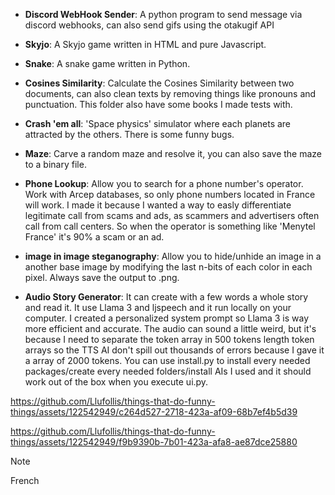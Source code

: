 - **Discord WebHook Sender**: A python program to send message via discord webhooks, can also send gifs using the otakugif API

- **Skyjo**: A Skyjo game written in HTML and pure Javascript.

- **Snake**: A snake game written in Python.

 - **Cosines Similarity**: Calculate the Cosines Similarity between two documents, can also clean texts by removing things like pronouns and punctuation. This folder also have some books I made tests with.

 - **Crash 'em all**: 'Space physics' simulator where each planets are attracted by the others. There is some funny bugs.

 - **Maze**: Carve a random maze and resolve it, you can also save the maze to a binary file.
 
 - **Phone Lookup**: Allow you to search for a phone number's operator. Work with Arcep databases, so only phone numbers located in France will work. I made it because I wanted a way to easly differentiate legitimate call from scams and ads, as scammers and advertisers often call from call centers. So when the operator is something like 'Menytel France' it's 90% a scam or an ad.
 
 - **image in image steganography**: Allow you to hide/unhide an image in a another base image by modifying the last n-bits of each color in each pixel. Always save the output to .png.

 - **Audio Story Generator**: It can create with a few words a whole story and read it. It use Llama 3 and ljspeech and it run locally on your computer. I created a personalized system prompt so Llama 3 is way more efficient and accurate. The audio can sound a little weird, but it's because I need to separate the token array in 500 tokens length token arrays so the TTS AI don't spill out thousands of errors because I gave it a array of 2000 tokens. You can use install.py to install every needed packages/create every needed folders/install AIs I used and it should work out of the box when you execute ui.py.


https://github.com/Llufollis/things-that-do-funny-things/assets/122542949/c264d527-2718-423a-af09-68b7ef4b5d39


https://github.com/Llufollis/things-that-do-funny-things/assets/122542949/f9b9390b-7b01-423a-afa8-ae87dce25880



> [!NOTE] 
French
